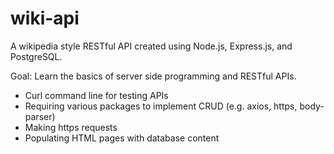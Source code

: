 # wiki-api
A wikipedia style RESTful API created using Node.js, Express.js, and PostgreSQL.

Goal: Learn the basics of server side programming and RESTful APIs.

- Curl command line for testing APIs
- Requiring various packages to implement CRUD (e.g. axios, https, body-parser)
- Making https requests
- Populating HTML pages with database content
